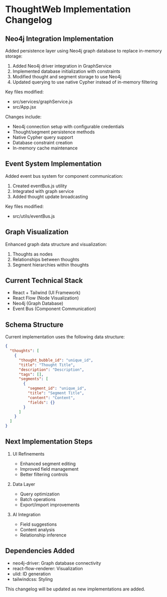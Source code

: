 
# ThoughtWeb Implementation Changelog

## Neo4j Integration Implementation
Added persistence layer using Neo4j graph database to replace in-memory storage:

1. Added Neo4j driver integration in GraphService
2. Implemented database initialization with constraints
3. Modified thought and segment storage to use Neo4j
4. Updated querying to use native Cypher instead of in-memory filtering

Key files modified:
- src/services/graphService.js
- src/App.jsx

Changes include:
- Neo4j connection setup with configurable credentials
- Thought/segment persistence methods
- Native Cypher query support
- Database constraint creation
- In-memory cache maintenance

## Event System Implementation
Added event bus system for component communication:

1. Created eventBus.js utility
2. Integrated with graph service
3. Added thought update broadcasting

Key files modified:
- src/utils/eventBus.js

## Graph Visualization
Enhanced graph data structure and visualization:

1. Thoughts as nodes
2. Relationships between thoughts
3. Segment hierarchies within thoughts

## Current Technical Stack
- React + Tailwind (UI Framework)
- React Flow (Node Visualization)
- Neo4j (Graph Database)
- Event Bus (Component Communication)

## Schema Structure
Current implementation uses the following data structure:

```json
{
  "thoughts": [
    {
      "thought_bubble_id": "unique_id",
      "title": "Thought Title",
      "description": "Description",
      "tags": [],
      "segments": [
        {
          "segment_id": "unique_id",
          "title": "Segment Title",
          "content": "Content",
          "fields": {}
        }
      ]
    }
  ]
}
```

## Next Implementation Steps
1. UI Refinements
   - Enhanced segment editing
   - Improved field management
   - Better filtering controls

2. Data Layer
   - Query optimization
   - Batch operations
   - Export/import improvements

3. AI Integration
   - Field suggestions
   - Content analysis
   - Relationship inference

## Dependencies Added
- neo4j-driver: Graph database connectivity
- react-flow-renderer: Visualization
- ulid: ID generation
- tailwindcss: Styling

This changelog will be updated as new implementations are added.
